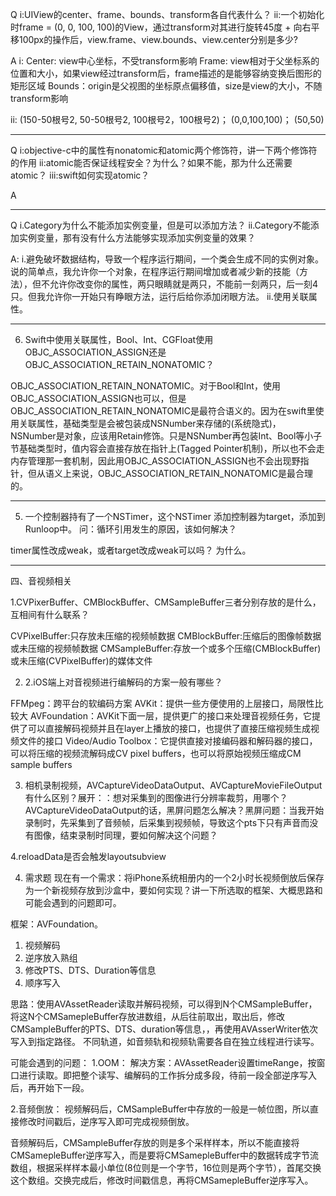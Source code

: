 
Q
i:UIView的center、frame、bounds、transform各自代表什么？ 
ii:一个初始化时frame = (0, 0, 100, 100)的View，通过transform对其进行旋转45度 + 向右平移100px的操作后，view.frame、view.bounds、view.center分别是多少?


A
i:
Center: view中心坐标，不受transform影响
Frame: view相对于父坐标系的位置和大小，如果view经过transform后，frame描述的是能够容纳变换后图形的矩形区域
Bounds：origin是父视图的坐标原点偏移值，size是view的大小，不随transform影响

ii:
(150-50根号2, 50-50根号2, 100根号2，100根号2)； (0,0,100,100)； (50,50)

----------------------------------------------------------------------------------------
Q
i:objective-c中的属性有nonatomic和atomic两个修饰符，讲一下两个修饰符的作用
ii:atomic能否保证线程安全？为什么？如果不能，那为什么还需要atomic？
iii:swift如何实现atomic？


A

----------------------------------------------------------------------------------------

Q
i.Category为什么不能添加实例变量，但是可以添加方法？
ii.Category不能添加实例变量，那有没有什么方法能够实现添加实例变量的效果？


A:
i.避免破坏数据结构，导致一个程序运行期间，一个类会生成不同的实例对象。说的简单点，我允许你一个对象，在程序运行期间增加或者减少新的技能（方法），但不允许你改变你的属性，两只眼睛就是两只，不能前一刻两只，后一刻4只。但我允许你一开始只有睁眼方法，运行后给你添加闭眼方法。
ii.使用关联属性。


----------------------------------------------------------------------------------------


6. Swift中使用关联属性，Bool、Int、CGFloat使用OBJC_ASSOCIATION_ASSIGN还是OBJC_ASSOCIATION_RETAIN_NONATOMIC？


OBJC_ASSOCIATION_RETAIN_NONATOMIC。对于Bool和Int，使用OBJC_ASSOCIATION_ASSIGN也可以，但是OBJC_ASSOCIATION_RETAIN_NONATOMIC是最符合语义的。因为在swift里使用关联属性，基础类型是会被包装成NSNumber来存储的(系统隐式)，NSNumber是对象，应该用Retain修饰。只是NSNumber再包装Int、Bool等小子节基础类型时，值内容会直接存放在指针上(Tagged Pointer机制)，所以也不会走内存管理那一套机制，因此用OBJC_ASSOCIATION_ASSIGN也不会出现野指针，但从语义上来说，OBJC_ASSOCIATION_RETAIN_NONATOMIC是最合理的。


----------------------------------------------------------------------------------------

5. 一个控制器持有了一个NSTimer，这个NSTimer 添加控制器为target，添加到Runloop中。 问：循环引用发生的原因，该如何解决？

timer属性改成weak，或者target改成weak可以吗？ 为什么。


----------------------------------------------------------------------------------------

四、音视频相关

1.CVPixerBuffer、CMBlockBuffer、CMSampleBuffer三者分别存放的是什么，互相间有什么联系？

CVPixelBuffer:只存放未压缩的视频帧数据
CMBlockBuffer:压缩后的图像帧数据或未压缩的视频帧数据
CMSampleBuffer:存放一个或多个压缩(CMBlockBuffer)或未压缩(CVPixelBuffer)的媒体文件


2. 2.iOS端上对音视频进行编解码的方案一般有哪些？

FFMpeg：跨平台的软编码方案
AVKit：提供一些方便使用的上层接口，局限性比较大
AVFoundation：AVKit下面一层，提供更广的接口来处理音视频任务，它提供了可以直接解码视频并且在layer上播放的接口，也提供了直接压缩视频生成视频文件的接口
Video/Audio Toolbox：它提供直接对接编码器和解码器的接口，可以将压缩的视频流解码成CV pixel buffers，也可以将原始视频压缩成CM sample buffers


3. 相机录制视频，AVCaptureVideoDataOutput、AVCaptureMovieFileOutput有什么区别？展开：：想对采集到的图像进行分辨率裁剪，用哪个？  AVCaptureVideoDataOutput的话，黑屏问题怎么解决？黑屏问题：当我开始录制时，先采集到了音频帧，后采集到视频帧，导致这个pts下只有声音而没有图像，结束录制时同理，要如何解决这个问题？



4.reloadData是否会触发layoutsubview


4. 需求题
现在有一个需求：将iPhone系统相册内的一个2小时长视频倒放后保存为一个新视频存放到沙盒中，要如何实现？讲一下所选取的框架、大概思路和可能会遇到的问题即可。

框架：AVFoundation。

1. 视频解码
2. 逆序放入熟组
3. 修改PTS、DTS、Duration等信息
  4.  顺序写入


思路：使用AVAssetReader读取并解码视频，可以得到N个CMSampleBuffer，将这N个CMSamepleBuffer存放进数组，从后往前取出，取出后，修改CMSampleBuffer的PTS、DTS、duration等信息，，再使用AVAsserWriter依次写入到指定路径。  不同轨道，如音频轨和视频轨需要各自在独立线程进行读写。


可能会遇到的问题：
1.OOM：
解决方案：AVAssetReader设置timeRange，按窗口进行读取。即把整个读写、编解码的工作拆分成多段，待前一段全部逆序写入后，再开始下一段。

2.音频倒放：
视频解码后，CMSampleBuffer中存放的一般是一帧位图，所以直接修改时间戳后，逆序写入即可完成视频倒放。

音频解码后，CMSampleBuffer存放的则是多个采样样本，所以不能直接将CMSamepleBuffer逆序写入，而是要将CMSamepleBuffer中的数据转成字节流数组，根据采样样本最小单位(8位则是一个字节，16位则是两个字节），首尾交换这个数组。交换完成后，修改时间戳信息，再将CMSamepleBuffer逆序写入。
